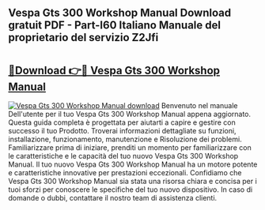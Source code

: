 ## Vespa Gts 300 Workshop Manual Download gratuit PDF - Part-I60 Italiano Manuale del proprietario del servizio Z2Jfi

# <h2><a href="http://dfaowds.blite.top/?on=Vespa+Gts+300+Workshop+Manual">🔗Download 👉🔴 Vespa Gts 300 Workshop Manual</a></h2>

[![Vespa Gts 300 Workshop Manual download](https://i.imgur.com/lujVjoI.png)](http://dfaowds.blite.top/?on=Vespa+Gts+300+Workshop+Manual)
Benvenuto nel manuale Dell'utente per il tuo Vespa Gts 300 Workshop Manual appena aggiornato. Questa guida completa è progettata per aiutarti a capire e gestire con successo il tuo Prodotto. Troverai informazioni dettagliate su funzioni, installazione, funzionamento, manutenzione e Risoluzione dei problemi. Familiarizzare prima di iniziare, prenditi un momento per familiarizzare con le caratteristiche e le capacità del tuo nuovo Vespa Gts 300 Workshop Manual. Il tuo nuovo Vespa Gts 300 Workshop Manual ha un motore potente e caratteristiche innovative per prestazioni eccezionali. Confidiamo che Vespa Gts 300 Workshop Manual sia stata una risorsa chiara e concisa per i tuoi sforzi per conoscere le specifiche del tuo nuovo dispositivo. In caso di domande o dubbi, contattare il nostro team di assistenza clienti.
